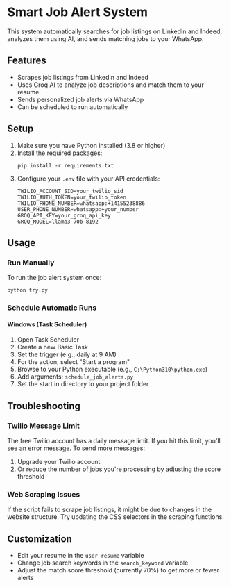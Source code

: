 # Smart Job Alert System

This system automatically searches for job listings on LinkedIn and Indeed, analyzes them using AI, and sends matching jobs to your WhatsApp.

## Features

- Scrapes job listings from LinkedIn and Indeed
- Uses Groq AI to analyze job descriptions and match them to your resume
- Sends personalized job alerts via WhatsApp
- Can be scheduled to run automatically

## Setup

1. Make sure you have Python installed (3.8 or higher)
2. Install the required packages:
   ```
   pip install -r requirements.txt
   ```
3. Configure your `.env` file with your API credentials:
   ```
   TWILIO_ACCOUNT_SID=your_twilio_sid
   TWILIO_AUTH_TOKEN=your_twilio_token
   TWILIO_PHONE_NUMBER=whatsapp:+14155238886
   USER_PHONE_NUMBER=whatsapp:+your_number
   GROQ_API_KEY=your_groq_api_key
   GROQ_MODEL=llama3-70b-8192
   ```

## Usage

### Run Manually

To run the job alert system once:

```
python try.py
```

### Schedule Automatic Runs

#### Windows (Task Scheduler)

1. Open Task Scheduler
2. Create a new Basic Task
3. Set the trigger (e.g., daily at 9 AM)
4. For the action, select "Start a program"
5. Browse to your Python executable (e.g., `C:\Python310\python.exe`)
6. Add arguments: `schedule_job_alerts.py`
7. Set the start in directory to your project folder

## Troubleshooting

### Twilio Message Limit

The free Twilio account has a daily message limit. If you hit this limit, you'll see an error message. To send more messages:

1. Upgrade your Twilio account
2. Or reduce the number of jobs you're processing by adjusting the score threshold

### Web Scraping Issues

If the script fails to scrape job listings, it might be due to changes in the website structure. Try updating the CSS selectors in the scraping functions.

## Customization

- Edit your resume in the `user_resume` variable
- Change job search keywords in the `search_keyword` variable
- Adjust the match score threshold (currently 70%) to get more or fewer alerts
